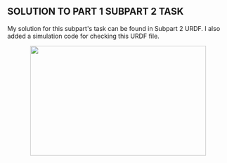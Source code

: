 ## SOLUTION TO PART 1 SUBPART 2 TASK
   My solution for this subpart's task can be found in Subpart 2 URDF. I also added a simulation code for checking this URDF file.
   <p align="center">
    <img  width="400" height="250" src="https://github.com/Terabyte17/Robo-Summer-Camp-20/Part 1/Subpart 2/SOLUTION/blob/master/ASSIGNMENT 1 URDF.png">
   </p>
